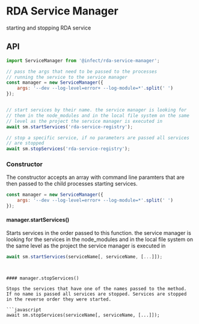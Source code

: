 # RDA Service Manager

starting and stopping RDA service


## API


```javascript
import ServiceManager from '@infect/rda-service-manager';

// pass the args that need to be passed to the processes
// running the service to the service manager
const manager = new ServiceManager({
    args: '--dev --log-level=error+ --log-module=*'.split(' ')
});


// start services by their name. the service manager is looking for 
// them in the node_modules and in the local file system on the same
// level as the project the service manager is executed in
await sm.startServices('rda-service-registry');

// stop a specific service, if no parameters are passed all services
// are stopped
await sm.stopServices('rda-service-registry');
```

### Constructor

The constructor accepts an array with command line paramters that 
are then passed to the child processes starting services.

```javascript
const manager = new ServiceManager({
    args: '--dev --log-level=error+ --log-module=*'.split(' ')
});
```


#### manager.startServices()

Starts services in the order passed to this function. the service 
manager is looking for the services in the node_modules and in the 
local file system on the same level as the project the service manager 
is executed in

```javascript
await sm.startServices(serviceName[, serviceName, [...]]);
```

```


#### manager.stopServices()

Stops the services that have one of the names passed to the method. 
If no name is passed all services are stopped. Services are stopped
in the reverse order they were started. 

```javascript
await sm.stopServices(serviceName[, serviceName, [...]]);
```
